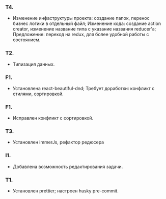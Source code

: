 
### T4. 
- Изменение инфаструктуры проекта: создание папок, перенос бизнес логики в отдельный файл; Изменение кода: создание action creator, 
изменение название типа с указание названия reducer'a; Предложение: переход на redux, для более удобной работы с состоянием.
### T2. 
- Типизация данных.
### F1. 
- Установлена react-beautiful-dnd; Требует доработки: конфликт с стилями, сортировкой.
### F1.
- Исправлен конфликт с сортировкой.
### T3.
- Установлен immerJs, рефактор редюсера
### I1. 
- Добавлена возможность редактирования задачи.
### T1.
- Установлен prettier; настроен husky pre-commit. 